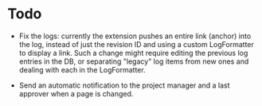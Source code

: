 # Todo

- Fix the logs: currently the extension pushes an entire 
  link (anchor) into the log, instead of just the
  revision ID and using a custom LogFormatter to display
  a link.
  Such a change might require editing the previous log
  entries in the DB, or separating "legacy" log items
  from new ones and dealing with each in the LogFormatter.

- Send an automatic notification to the project manager
  and a last approver when a page is changed.
